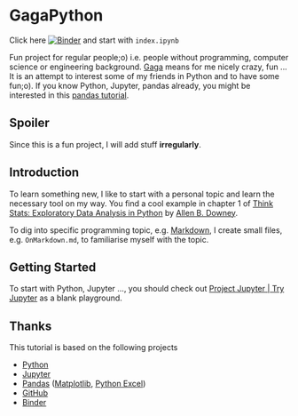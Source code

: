 # GagaPython

Click here 
[![Binder](http://mybinder.org/badge_logo.svg)](https://mybinder.org/v2/gh/StarwolfDancingWithHisPack/GagaPython/master?urlpath=lab/tree/index.ipynb) 
and start with `index.ipynb`

Fun project for regular people;o) i.e. people without programming, computer science or engineering background. [Gaga](https://www.duden.de/rechtschreibung/gaga_nicht_recht_bei_Verstand) means for me nicely crazy, fun ... It is an attempt to interest some of my friends in Python and to have some fun;o). If you know Python, Jupyter, pandas already, you might be interested in this [pandas tutorial](https://github.com/jorisvandenbossche/pandas-tutorial/blob/master/README.md).

## Spoiler
Since this is a fun project, I will add stuff **irregularly**.

## Introduction
To learn something new, I like to start with a personal topic and learn the necessary tool on my way. You find a cool example in chapter 1 of [Think Stats: Exploratory Data Analysis in Python](http://greenteapress.com/thinkstats2/html/thinkstats2002.html) by [Allen B. Downey](https://en.wikipedia.org/wiki/Allen_B._Downey).

To dig into specific programming topic, e.g. [Markdown](https://en.wikipedia.org/wiki/Markdown), I create small files, e.g. `OnMarkdown.md`, to familiarise myself with the topic. 

## Getting Started
To start with Python, Jupyter ..., you should check out [Project Jupyter | Try Jupyter](https://jupyter.org/try) as a blank playground. 

## Thanks
This tutorial is based on the following projects
- [Python](https://www.python.org)
- [Jupyter](https://jupyter.org)
- [Pandas](https://pandas.pydata.org) ([Matplotlib](https://matplotlib.org), [Python Excel](http://www.python-excel.org))
- [GitHub](https://github.com)
- [Binder](https://mybinder.org)
